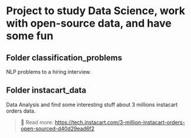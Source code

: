 # Project to study Data Science, work with open-source data, and have some fun

## Folder classification_problems

NLP problems to a hiring interview. 

## Folder instacart_data

Data Analysis and find some interesting stuff about 3 millions instacart orders data.

> :closed_book: Read more: https://tech.instacart.com/3-million-instacart-orders-open-sourced-d40d29ead6f2
